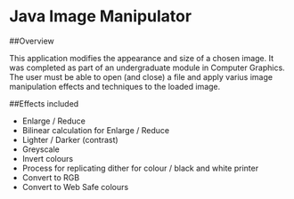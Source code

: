 Java Image Manipulator
======================

##Overview

This application modifies the appearance and size of a chosen image. It was completed as part of an undergraduate module in Computer Graphics. The user must be able to open (and close) a file and apply varius image manipulation effects and techniques to the loaded image.

##Effects included

* Enlarge / Reduce
* Bilinear calculation for Enlarge / Reduce
* Lighter / Darker (contrast)
* Greyscale
* Invert colours
* Process for replicating dither for colour / black and white printer
* Convert to RGB
* Convert to Web Safe colours
